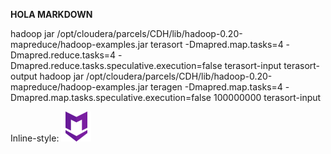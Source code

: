 **HOLA MARKDOWN**

hadoop jar /opt/cloudera/parcels/CDH/lib/hadoop-0.20-mapreduce/hadoop-examples.jar terasort -Dmapred.map.tasks=4 -Dmapred.reduce.tasks=4 -Dmapred.reduce.tasks.speculative.execution=false terasort-input terasort-output
hadoop jar /opt/cloudera/parcels/CDH/lib/hadoop-0.20-mapreduce/hadoop-examples.jar teragen -Dmapred.map.tasks=4 -Dmapred.map.tasks.speculative.execution=false 100000000 terasort-input

Inline-style: 
![alt text](https://github.com/adam-p/markdown-here/raw/master/src/common/images/icon48.png "Logo Title Text 1")
